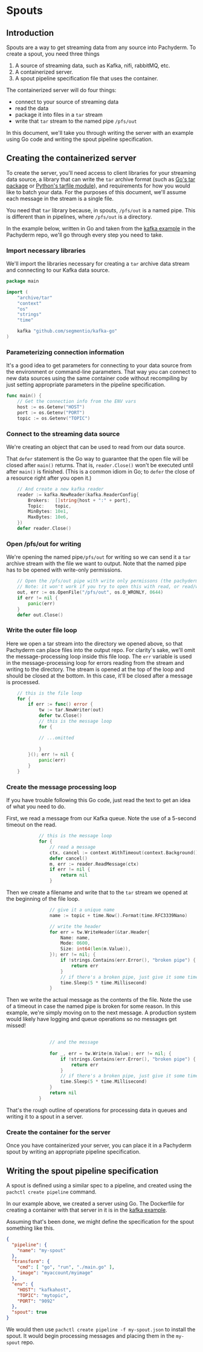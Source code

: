# Spouts

## Introduction

Spouts are a way to get streaming data from any source into Pachyderm.
To create a spout, you need three things

1. A source of streaming data, such as Kafka, nifi, rabbitMQ, etc.
2. A containerized server.
3. A spout pipeline specification file that uses the container.

The containerized server will do four things:

- connect to your source of streaming data
- read the data
- package it into files 
  in a `tar` stream
- write that `tar` stream
  to the named pipe `/pfs/out`


In this document, 
we'll take you through writing the server 
with an example using Go code
and writing the spout pipeline specification.

## Creating the containerized server

To create the server,
you'll need access to client libraries
for your streaming data source,
a library that can write the `tar` archive format
(such as [Go's tar package](https://golang.org/pkg/archive/tar/) 
or [Python's tarfile module](https://docs.python.org/3.7/library/tarfile.html)),
and requirements for how you would like to batch your data.
For the purposes of this document, 
we'll assume each message in the stream
is a single file.

You need that `tar` library because,
in spouts,
`/pfs/out` is a named pipe. 
This is different than in pipelines, 
where `/pfs/out` is a directory.

In the example below, 
written in Go
and taken from the [kafka example](https://github.com/pachyderm/pachyderm/tree/master/examples/kafka)
in the Pachyderm repo, 
we'll go through every step you need to take.

### Import necessary libraries

We'll import the libraries necessary for creating a `tar` archive data stream
and connecting to our Kafka data source.

```go
package main

import (
	"archive/tar"
	"context"
	"os"
	"strings"
	"time"

	kafka "github.com/segmentio/kafka-go"
)

```
### Parameterizing connection information
It's a good idea to get parameters
for connecting to your data source 
from the environment
or command-line parameters. 
That way you can connect to new data sources
using the same container code
without recompiling
by just setting appropriate parameters
in the pipeline specification.
```Go
func main() {
	// Get the connection info from the ENV vars
	host := os.Getenv("HOST")
	port := os.Getenv("PORT")
	topic := os.Getenv("TOPIC")
```

### Connect to the streaming data source

We're creating an object
that can be used to read from our data source.

That `defer` statement is the Go way to guarantee
that the open file will be closed
after `main()` returns.
That is, 
`reader.Close()` won't be executed
until after `main()` is finished.
(This is a common idiom in Go;
to `defer` the close of a resource
right after you open it.)


```Go
	// And create a new kafka reader
	reader := kafka.NewReader(kafka.ReaderConfig{
		Brokers:  []string{host + ":" + port},
		Topic:    topic,
		MinBytes: 10e1,
		MaxBytes: 10e6,
	})
	defer reader.Close()
```

### Open /pfs/out for writing

We're opening the named pipe`/pfs/out` for writing
so we can send it a `tar` archive stream
with the file
we want to output.
Note that the named pipe has to be opened
with write-only permissions.


```Go
    // Open the /pfs/out pipe with write only permissons (the pachyderm spout will be reading at the other end of this)
	// Note: it won't work if you try to open this with read, or read/write permissions
	out, err := os.OpenFile("/pfs/out", os.O_WRONLY, 0644)
	if err != nil {
		panic(err)
	}
	defer out.Close()
```

### Write the outer file loop
Here we open a tar stream 
into the directory we opened above,
so that Pachyderm can place files
into the output repo.
For clarity's sake,
we'll omit the message-processing loop
inside this file loop.
The `err` variable is used
in the message-processing loop
for errors reading from the stream
and writing to the directory.
The stream is opened 
at the top of the loop
and should be closed 
at the bottom.
In this case, 
it'll be closed 
after a message is processed.

```Go
	// this is the file loop
	for {
		if err := func() error {
			tw := tar.NewWriter(out)
			defer tw.Close()
			// this is the message loop
			for {

            // ...omitted
            
			}
		}(); err != nil {
			panic(err)
		}
	}
```

### Create the message processing loop

If you have trouble following this Go code,
just read the text
to get an idea of what you need to do.

First, 
we read a message
from our Kafka queue.
Note the use of a 5-second timeout
on the read.

```Go
			// this is the message loop
            for {
				// read a message
				ctx, cancel := context.WithTimeout(context.Background(), 5*time.Second)
				defer cancel()
				m, err := reader.ReadMessage(ctx)
				if err != nil {
					return nil
                }
```

Then we create a filename
and write that to the `tar` stream
we opened at the beginning
of the file loop.
```Go
                // give it a unique name
				name := topic + time.Now().Format(time.RFC3339Nano)

                // write the header
				for err = tw.WriteHeader(&tar.Header{
					Name: name,
					Mode: 0600,
					Size: int64(len(m.Value)),
				}); err != nil; {
					if !strings.Contains(err.Error(), "broken pipe") {
						return err
					}
					// if there's a broken pipe, just give it some time to get ready for the next message
					time.Sleep(5 * time.Millisecond)
				}
```

Then we write the actual message 
as the contents of the file.
Note the use of a timeout
in case the named pipe is broken 
for some reason.
In this example,
we're simply moving on to the next message.
A production system would likely have logging
and queue operations
so no messages get missed!
```Go
                
				// and the message
                              
				for _, err = tw.Write(m.Value); err != nil; {
					if !strings.Contains(err.Error(), "broken pipe") {
						return err
					}
					// if there's a broken pipe, just give it some time to get ready for the next message
					time.Sleep(5 * time.Millisecond)
				}
				return nil
			}
```

That's the rough outline of operations
for processing data in queues
and writing it to a spout
in a server.

### Create the container for the server
Once you have containerized your server,
you can place it in a Pachyderm spout
by writing an appropriate pipeline specification.

## Writing the spout pipeline specification

A spout is defined using a similar spec
to a pipeline, 
and created using the `pachctl create pipeline` command.

In our example above,
we created a server using Go.
The Dockerfile for creating a container
with that server in it is in the [kafka example](https://github.com/pachyderm/pachyderm/tree/master/examples/kafka).

Assuming that's been done,
we might define the specification 
for the spout
something like this.

```json
{
  "pipeline": {
    "name": "my-spout"
  },
  "transform": {
    "cmd": [ "go", "run", "./main.go" ],
    "image": "myaccount/myimage"
  },
  "env": {
    "HOST": "kafkahost",
    "TOPIC": "mytopic",
    "PORT": "9092"
  },
  "spout": true
}
```

We would then use `pachctl create pipeline -f my-spout.json` to install the spout.
It would begin processing messages
and placing them in the `my-spout` repo.
